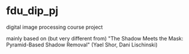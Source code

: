 # fdu_dip_pj
digital image processing course project

mainly based on (but very different from) "The Shadow Meets the Mask: Pyramid-Based Shadow Removal" (Yael Shor, Dani Lischinski)



